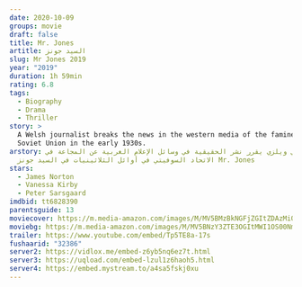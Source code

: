 ```yaml
---
date: 2020-10-09
groups: movie
draft: false
title: Mr. Jones
artitle: السيد جونز
slug: Mr Jones 2019
year: "2019"
duration: 1h 59min
rating: 6.8
tags:
  - Biography
  - Drama
  - Thriller
story: >
  A Welsh journalist breaks the news in the western media of the famine in the
  Soviet Union in the early 1930s.
arstory: صحفي ويلزي يقرر نشر الحقيقية في وسائل الإعلام الغربية عن المجاعة في
  الاتحاد السوفيتي في أوائل الثلاثينيات في السيد جونز Mr. Jones
stars:
  - James Norton
  - Vanessa Kirby
  - Peter Sarsgaard
imdbid: tt6828390
parentsguide: 13
moviecover: https://m.media-amazon.com/images/M/MV5BMzBkNGFjZGItZDAzMi00ZjU3LWExN2UtNjgyMTM3OTM0MDhkXkEyXkFqcGdeQXVyMTkxNjUyNQ@@._V1_SY1000_CR0,0,666,1000_AL_.jpg
moviebg: https://m.media-amazon.com/images/M/MV5BNzY3ZTE3OGItMWI1OS00NmU0LTgzOGUtOTIyYjQxNDYzNzg3XkEyXkFqcGdeQXVyNzE2MzM2MTQ@._V1_.jpg
trailer: https://www.youtube.com/embed/Tp5TE8a-17s
fushaarid: "32386"
server2: https://vidlox.me/embed-z6yb5nq6ez7t.html
server3: https://uqload.com/embed-lzul1z6haoh5.html
server4: https://embed.mystream.to/a4sa5fskj0xu
---
```

